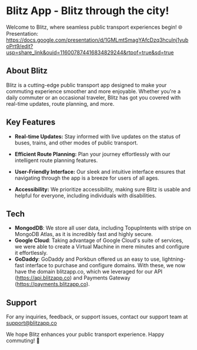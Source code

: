 # Blitz App - Blitz through the city!

Welcome to Blitz, where seamless public transport experiences begin! 🌐
Presentation: https://docs.google.com/presentation/d/1GMLmtSmagYAfcDzq3hculnj1yuboPrt9/edit?usp=share_link&ouid=116007874416834829244&rtpof=true&sd=true

## About Blitz

Blitz is a cutting-edge public transport app designed to make your commuting experience smoother and more enjoyable. Whether you're a daily commuter or an occasional traveler, Blitz has got you covered with real-time updates, route planning, and more.

## Key Features

- **Real-time Updates:** Stay informed with live updates on the status of buses, trains, and other modes of public transport.

- **Efficient Route Planning:** Plan your journey effortlessly with our intelligent route planning features.

- **User-Friendly Interface:** Our sleek and intuitive interface ensures that navigating through the app is a breeze for users of all ages.

- **Accessibility:** We prioritize accessibility, making sure Blitz is usable and helpful for everyone, including individuals with disabilities.

## Tech

- **MongodDB**: We store all user data, including TopupIntents with stripe on MongoDB Atlas, as it is incredibly fast and highly secure.
- **Google Cloud**: Taking advantage of Google Cloud's suite of services, we were able to create a Virtual Machine in mere minutes and configure it effortlessly.
- **GoDaddy**: GoDaddy and Porkbun offered us an easy to use, lightning-fast interface to purchase and configure domains. With these, we now have the domain blitzapp.co, which we leveraged for our API (https://api.blitzapp.co) and Payments Gateway (https://payments.blitzapp.co).


## Support

For any inquiries, feedback, or support issues, contact our support team at support@blitzapp.co

We hope Blitz enhances your public transport experience. Happy commuting! 🚀
